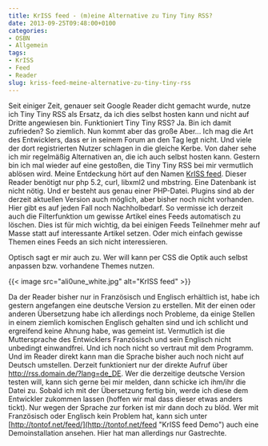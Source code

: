 ```yaml
---
title: KrISS feed - (m)eine Alternative zu Tiny Tiny RSS?
date: 2013-09-25T09:48:00+0100
categories:
- OSBN
- Allgemein
tags:
- KrISS
- Feed
- Reader
slug: kriss-feed-meine-alternative-zu-tiny-tiny-rss
---
```

Seit einiger Zeit, genauer seit Google Reader dicht gemacht wurde, nutze ich Tiny Tiny RSS als Ersatz, da ich dies selbst hosten kann und nicht auf Dritte angewiesen bin. Funktioniert Tiny Tiny RSS? Ja. Bin ich damit zufrieden? So ziemlich. Nun kommt aber das große Aber... Ich mag die Art des Entwicklers, dass er in seinem Forum an den Tag legt nicht. Und viele der dort registrierten Nutzer schlagen in die gleiche Kerbe. Von daher sehe ich mir regelmäßig Alternativen an, die ich auch selbst hosten kann. Gestern bin ich mal wieder auf eine gestoßen, die Tiny Tiny RSS bei mir vermutlich ablösen wird. Meine Entdeckung hört auf den Namen [KrISS feed](http://tontof.net/kriss/feed "KrISS feed"). Dieser Reader benötigt nur php 5.2, curl, libxml2 und mbstring. Eine Datenbank ist nicht nötig. Und er besteht aus genau einer PHP-Datei. Plugins sind ab der derzeit aktuellen Version auch möglich, aber bisher noch nicht vorhanden. Hier gibt es auf jeden Fall noch Nachholbedarf. So vermisse ich derzeit auch die Filterfunktion um gewisse Artikel eines Feeds automatisch zu löschen. Dies ist für mich wichtig, da bei einigen Feeds Teilnehmer mehr auf Masse statt auf interessante Artikel setzen. Oder mich einfach gewisse Themen eines Feeds an sich nicht interessieren.

Optisch sagt er mir auch zu. Wer will kann per CSS die Optik auch selbst anpassen bzw. vorhandene Themes nutzen.

{{< image src="ali0une_white.jpg" alt="KrISS feed" >}}

Da der Reader bisher nur in Französisch und Englisch erhältlich ist, habe ich gestern angefangen eine deutsche Version zu erstellen. Mit der einen oder anderen Übersetzung habe ich allerdings noch Probleme, da einige Stellen in einem ziemlich komischen Englisch gehalten sind und ich schlicht und ergreifend keine Ahnung habe, was gemeint ist. Vermutlich ist die Muttersprache des Entwicklers Französisch und sein Englisch nicht unbedingt einwandfrei. Und ich noch nicht so vertraut mit dem Programm. Und im Reader direkt kann man die Sprache bisher auch noch nicht auf Deutsch umstellen. Derzeit funktioniert nur der direkte Aufruf über http://rss.domain.de/?lang=de_DE. Wer die derzeitige deutsche Version testen will, kann sich gerne bei mir melden, dann schicke ich ihm/ihr die Datei zu. Sobald ich mit der Übersetzung fertig bin, werde ich diese dem Entwickler zukommen lassen (hoffen wir mal dass dieser etwas anders tickt). Nur wegen der Sprache zur forken ist mir dann doch zu blöd. Wer mit Französisch oder Englisch kein Problem hat, kann sich unter [http://tontof.net/feed/](http://tontof.net/feed "KrISS feed Demo") auch eine Demoinstallation ansehen. Hier hat man allerdings nur Gastrechte.
